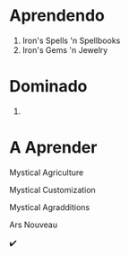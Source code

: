 # Aprendendo

1. Iron's Spells 'n Spellbooks
2. Iron's Gems 'n Jewelry


#  Dominado

1. 

# A Aprender

Mystical Agriculture

Mystical Customization

Mystical Agradditions

Ars Nouveau

✔️